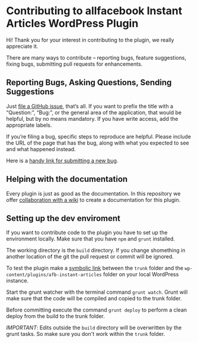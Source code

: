 # Contributing to allfacebook Instant Articles WordPress Plugin

Hi! Thank you for your interest in contributing to the plugin, we really appreciate it.

There are many ways to contribute – reporting bugs, feature suggestions, fixing bugs, submitting pull requests for enhancements.

## Reporting Bugs, Asking Questions, Sending Suggestions

Just [file a GitHub issue](https://github.com/luehrsenheinrich/afb_instant_articles/issues/new), that’s all. If you want to prefix the title with a “Question:”, “Bug:”, or the general area of the application, that would be helpful, but by no means mandatory. If you have write access, add the appropriate labels.

If you’re filing a bug, specific steps to reproduce are helpful. Please include the URL of the page that has the bug, along with what you expected to see and what happened instead.

Here is a [handy link for submitting a new bug](https://github.com/luehrsenheinrich/afb_instant_articles/issues/new?body=URL%3A%0A%0AWhat+I+expected%3A%0A%0ASteps+to+reproduce%3A%0A%0AWhat+happened+instead%3A&title=Description%20of%20the%20problem).

## Helping with the documentation

Every plugin is just as good as the documentation. In this repository we offer [collaboration with a wiki](https://github.com/luehrsenheinrich/afb_instant_articles/wiki) to create a documentation for this plugin. 

## Setting up the dev enviroment

If you want to contribute code to the plugin you have to set up the environment locally. Make sure that you have `npm` and `grunt` installed.

The working directory is the `build` directory. If you change shomething in another location of the git the pull request or commit will be ignored.

To test the plugin make a [symbolic link](https://en.wikipedia.org/wiki/Symbolic_link) between the `trunk` folder and the `wp-content/plugins/afb-instant-articles` folder on your local WordPress instance.

Start the grunt watcher with the terminal command `grunt watch`. Grunt will make sure that the code will be compiled and copied to the trunk folder.

Before committing execute the command `grunt deploy` to perform a clean deploy from the build to the trunk folder.

*IMPORTANT*: Edits outside the `build` directory will be overwritten by the grunt tasks. So make sure you don't work within the `trunk` folder. 
